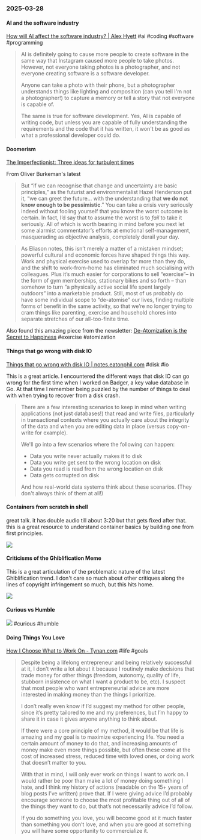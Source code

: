 ### 2025-03-28
#### AI and the software industry
[How will AI affect the software industry? | Alex Hyett](https://www.alexhyett.com/newsletter/how-will-ai-affect-the-software-industry/)  #ai #coding #software #programming

> AI is definitely going to cause more people to create software in the same way that Instagram caused more people to take photos. However, not everyone taking photos is a photographer, and not everyone creating software is a software developer.
> 
> Anyone can take a photo with their phone, but a photographer understands things like lighting and composition (can you tell I'm not a photographer!) to capture a memory or tell a story that not everyone is capable of.
> 
> The same is true for software development. Yes, AI is capable of writing code, but unless you are capable of fully understanding the requirements and the code that it has written, it won't be as good as what a professional developer could do.

#### Doomerism
[The Imperfectionist: Three ideas for turbulent times](https://click.convertkit-mail2.com/38u24xvgwxtkh2rz946srh43grnnnh7/m2h7h5h3ge93kgum/aHR0cHM6Ly9ja2FyY2hpdmUuY29tL2IvcDl1ZWg5aDJkeDVna3NtNmdndzZrYXBuNW8zMzNocg==)

From Oliver Burkeman's latest

> But “if we can recognise that change and uncertainty are basic principles,” as the futurist and environmentalist Hazel Henderson put it, “we can greet the future… with the understanding that **we do not know enough to be pessimistic**.” You can take a crisis very seriously indeed without fooling yourself that you know the worst outcome is certain. In fact, I’d say that to assume the worst is to _fail_ to take it seriously. All of which is worth bearing in mind before you next let some alarmist commentator’s efforts at emotional self-management, masquerading as objective analysis, completely derail your day.

> As Eliason notes, this isn’t merely a matter of a mistaken mindset; powerful cultural and economic forces have shaped things this way. Work and physical exercise used to overlap far more than they do, and the shift to work-from-home has eliminated much socialising with colleagues. Plus it’s much easier for corporations to sell “exercise”– in the form of gym memberships, stationary bikes and so forth – than somehow to turn “a physically active social life spent largely outdoors” into a marketable product. Still, most of us probably do have some individual scope to “de-atomise” our lives, finding multiple forms of benefit in the same activity, so that we’re no longer trying to cram things like parenting, exercise and household chores into separate stretches of our all-too-finite time.

Also found this amazing piece from the newsletter: [De-Atomization is the Secret to Happiness](https://blog.nateliason.com/p/de-atomization-is-the-secret-to-happiness) #exercise #atomization
#### Things that go wrong with disk IO
[Things that go wrong with disk IO \| notes.eatonphil.com](https://notes.eatonphil.com/2025-03-27-things-that-go-wrong-with-disk-io.html) #disk #io

This is a great article. I encountered the different ways that disk IO can go wrong for the first time when I worked on Badger, a key value database in Go. At that time I remember being puzzled by the number of things to deal with  when trying to recover from a disk crash.

> There are a few interesting scenarios to keep in mind when writing applications (not just databases!) that read and write files, particularly in transactional contexts where you actually care about the integrity of the data and when you are editing data in place (versus copy-on-write for example).
> 
> We'll go into a few scenarios where the following can happen:
> 
> - Data you write never actually makes it to disk
> - Data you write get sent to the wrong location on disk
> - Data you read is read from the wrong location on disk
> - Data gets corrupted on disk
> 
> And how real-world data systems think about these scenarios. (They don't always think of them at all!)

#### Containers from scratch in shell
great talk. it has double audio till about 3:20 but that gets fixed after that. this is a great resource to understand container basics by building one from first principles.

![](https://www.youtube.com/watch?v=4RUiVAlJE2w)

#### Criticisms of the Ghiblification Meme
This is a great articulation of the problematic nature of the latest Ghiblification trend. I don't care so much about other critiques along the lines of copyright infringement so much, but this hits home.

![](https://x.com/ashittaaaa/status/1905509031164477652)

#### Curious vs Humble
![](https://x.com/ritakozlov_/status/1905398363983397300) #curious #humble

#### Doing Things You Love
[How I Choose What to Work On - Tynan.com](https://tynan.com/workonwhat/) #life #goals

> Despite being a lifelong entrepreneur and being relatively successful at it, I don’t write a lot about it because I routinely make decisions that trade money for other things (freedom, autonomy, quality of life, stubborn insistence on what I want a product to be, etc). I suspect that most people who want entrepreneurial advice are more interested in making money than the things I prioritize.
> 
> I don’t really even know if I’d suggest my method for other people, since it’s pretty tailored to me and my preferences, but I’m happy to share it in case it gives anyone anything to think about.
> 
> If there were a core principle of my method, it would be that life is amazing and my goal is to maximize experiencing life. You need a certain amount of money to do that, and increasing amounts of money make even more things possible, but often these come at the cost of increased stress, reduced time with loved ones, or doing work that doesn’t matter to you.
> 
> With that in mind, I will only ever work on things I want to work on. I would rather be poor than make a lot of money doing something I hate, and I think my history of actions (readable on the 15+ years of blog posts I’ve written) prove that. If I were giving advice I’d probably encourage someone to choose the most profitable thing out of all of the things they want to do, but that’s not necessarily advice I’d follow.
> 
> If you do something you love, you will become good at it much faster than something you don’t love, and when you are good at something you will have some opportunity to commercialize it.